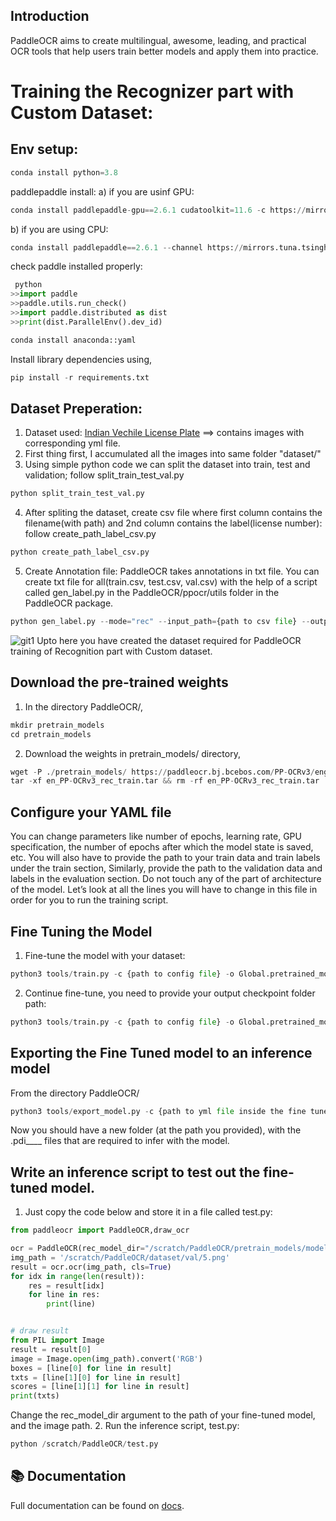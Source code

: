 ## Introduction
PaddleOCR aims to create multilingual, awesome, leading, and practical OCR tools that help users train better models and apply them into practice.

# Training the Recognizer part with Custom Dataset:
## Env setup:
```python
conda install python=3.8
```
paddlepaddle install:
a) if you are usinf GPU:
```python
conda install paddlepaddle-gpu==2.6.1 cudatoolkit=11.6 -c https://mirrors.tuna.tsinghua.edu.cn/anaconda/cloud/Paddle/ -c conda-forge
```
b) if you are using CPU:
```python
conda install paddlepaddle==2.6.1 --channel https://mirrors.tuna.tsinghua.edu.cn/anaconda/cloud/Paddle/
```
check paddle installed properly:
```python	
 python
>>import paddle
>>paddle.utils.run_check()
>>import paddle.distributed as dist
>>print(dist.ParallelEnv().dev_id)
```
```python
conda install anaconda::yaml
```
Install library dependencies using,
```python
pip install -r requirements.txt
```
## Dataset Preperation:
1. Dataset used: [Indian Vechile License Plate](https://www.kaggle.com/datasets/saisirishan/indian-vehicle-dataset) ==> contains images with corresponding yml file.
2. First thing first, I accumulated all the images into same folder "dataset/"
3. Using simple python code we can split the dataset into train, test and validation; follow split_train_test_val.py
```python
python split_train_test_val.py
```
4. After spliting the dataset, create csv file where first column contains the filename(with path) and 2nd column contains the label(license number): follow create_path_label_csv.py
```python
python create_path_label_csv.py
```
5. Create Annotation file: PaddleOCR takes annotations in txt file. You can create txt file for all(train.csv, test.csv, val.csv) with the help of a script called gen_label.py in the PaddleOCR/ppocr/utils folder in the PaddleOCR package.
```python
python gen_label.py --mode="rec" --input_path={path to csv file} --output_label=(folder to output txt.file}
```
![git1](https://github.com/user-attachments/assets/d3e228c4-1405-4cd9-8173-c1342cbb974a)
Upto here you have created the dataset required for PaddleOCR training of Recognition part with Custom dataset.

## Download the pre-trained weights
1. In the directory PaddleOCR/,
```python
mkdir pretrain_models
cd pretrain_models
```
2. Download the weights in pretrain_models/ directory,
```python
wget -P ./pretrain_models/ https://paddleocr.bj.bcebos.com/PP-OCRv3/english/en_PP-OCRv3_rec_train.tar
tar -xf en_PP-OCRv3_rec_train.tar && rm -rf en_PP-OCRv3_rec_train.tar
```
## Configure your YAML file
You can change parameters like number of epochs, learning rate, GPU specification, the number of epochs after which the model state is saved, etc. You will also have to provide the path to your train data and train labels under the train section, Similarly, provide the path to the validation data and labels in the evaluation section. Do not touch any of the part of architecture of the model. Let’s look at all the lines you will have to change in this file in order for you to run the training script.


## Fine Tuning the Model
1. Fine-tune the model with your dataset:
```python
python3 tools/train.py -c {path to config file} -o Global.pretrained_model={path to pretrained model}/best_accuracy Global.checkpoints={path to pretrained model}/latest
```
2. Continue fine-tune, you need to provide your output checkpoint folder path:
```python
python3 tools/train.py -c {path to config file} -o Global.pretrained_model={path to pretrained model}/best_accuracy Global.checkpoints={path to output model folder}/latest
```

## Exporting the Fine Tuned model to an inference model
From the directory PaddleOCR/
```python
python3 tools/export_model.py -c {path to yml file inside the fine tuned model folder}  -o Global.pretrained_model={path to model folder} Global.save_inference_dir={path to inference model folder}
```
Now you should have a new folder (at the path you provided), with the .pdi____ files that are required to infer with the model.

## Write an inference script to test out the fine-tuned model.
1. Just copy the code below and store it in a file called test.py:
```python
from paddleocr import PaddleOCR,draw_ocr

ocr = PaddleOCR(rec_model_dir="/scratch/PaddleOCR/pretrain_models/model_inference",use_angle_cls=True, lang='en') 
img_path = '/scratch/PaddleOCR/dataset/val/5.png'
result = ocr.ocr(img_path, cls=True)
for idx in range(len(result)):
    res = result[idx]
    for line in res:
        print(line)


# draw result
from PIL import Image
result = result[0]
image = Image.open(img_path).convert('RGB')
boxes = [line[0] for line in result]
txts = [line[1][0] for line in result]
scores = [line[1][1] for line in result]
print(txts)
```
Change the rec_model_dir argument to the path of your fine-tuned model, and the image path.
2. Run the inference script, test.py:
```python
python /scratch/PaddleOCR/test.py
```
## 📚 Documentation
Full documentation can be found on [docs](https://paddlepaddle.github.io/PaddleOCR/latest/en/index.html).

